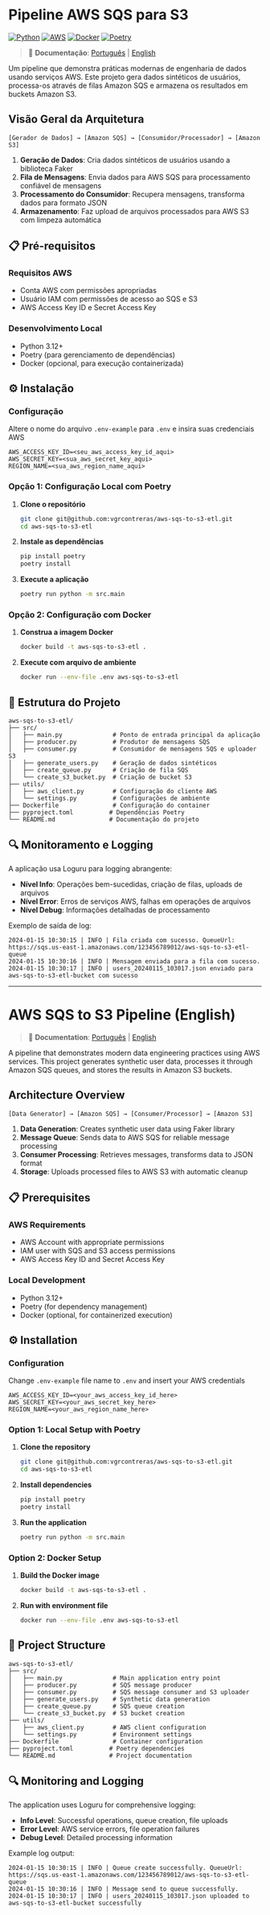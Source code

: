 # Pipeline AWS SQS para S3

[![Python](https://img.shields.io/badge/Python-3.12-blue.svg)](https://python.org)
[![AWS](https://img.shields.io/badge/AWS-SQS%20|%20S3-orange.svg)](https://aws.amazon.com)
[![Docker](https://img.shields.io/badge/Docker-Enabled-blue.svg)](https://docker.com)
[![Poetry](https://img.shields.io/badge/Poetry-Dependency%20Management-green.svg)](https://python-poetry.org)

> 📖 **Documentação**: [Português](#pipeline-aws-sqs-para-s3) | [English](#aws-sqs-to-s3-pipeline-english)

Um pipeline que demonstra práticas modernas de engenharia de dados usando serviços AWS. Este projeto gera dados sintéticos de usuários, processa-os através de filas Amazon SQS e armazena os resultados em buckets Amazon S3.

## Visão Geral da Arquitetura

```
[Gerador de Dados] → [Amazon SQS] → [Consumidor/Processador] → [Amazon S3]
```

1. **Geração de Dados**: Cria dados sintéticos de usuários usando a biblioteca Faker
2. **Fila de Mensagens**: Envia dados para AWS SQS para processamento confiável de mensagens
3. **Processamento do Consumidor**: Recupera mensagens, transforma dados para formato JSON
4. **Armazenamento**: Faz upload de arquivos processados para AWS S3 com limpeza automática

## 📋 Pré-requisitos

### Requisitos AWS
- Conta AWS com permissões apropriadas
- Usuário IAM com permissões de acesso ao SQS e S3
- AWS Access Key ID e Secret Access Key

### Desenvolvimento Local
- Python 3.12+
- Poetry (para gerenciamento de dependências)
- Docker (opcional, para execução containerizada)

## ⚙️ Instalação

### Configuração

Altere o nome do arquivo `.env-example` para `.env` e insira suas credenciais AWS

```env
AWS_ACCESS_KEY_ID=<seu_aws_access_key_id_aqui>
AWS_SECRET_KEY=<sua_aws_secret_key_aqui>
REGION_NAME=<sua_aws_region_name_aqui>
```

### Opção 1: Configuração Local com Poetry

1. **Clone o repositório**
   ```bash
   git clone git@github.com:vgrcontreras/aws-sqs-to-s3-etl.git
   cd aws-sqs-to-s3-etl
   ```

2. **Instale as dependências**
   ```bash
   pip install poetry
   poetry install
   ```

3. **Execute a aplicação**
   ```bash
   poetry run python -m src.main
   ```

### Opção 2: Configuração com Docker

1. **Construa a imagem Docker**
   ```bash
   docker build -t aws-sqs-to-s3-etl .
   ```

2. **Execute com arquivo de ambiente**
   ```bash
   docker run --env-file .env aws-sqs-to-s3-etl
   ```

## 📁 Estrutura do Projeto

```
aws-sqs-to-s3-etl/
├── src/
│   ├── main.py              # Ponto de entrada principal da aplicação
│   ├── producer.py          # Produtor de mensagens SQS
│   ├── consumer.py          # Consumidor de mensagens SQS e uploader S3
│   ├── generate_users.py    # Geração de dados sintéticos
│   ├── create_queue.py      # Criação de fila SQS
│   └── create_s3_bucket.py  # Criação de bucket S3
├── utils/
│   ├── aws_client.py        # Configuração do cliente AWS
│   └── settings.py          # Configurações de ambiente
├── Dockerfile               # Configuração do container
├── pyproject.toml          # Dependências Poetry
└── README.md               # Documentação do projeto
```

## 🔍 Monitoramento e Logging

A aplicação usa Loguru para logging abrangente:

- **Nível Info**: Operações bem-sucedidas, criação de filas, uploads de arquivos
- **Nível Error**: Erros de serviços AWS, falhas em operações de arquivos
- **Nível Debug**: Informações detalhadas de processamento

Exemplo de saída de log:
```
2024-01-15 10:30:15 | INFO | Fila criada com sucesso. QueueUrl: https://sqs.us-east-1.amazonaws.com/123456789012/aws-sqs-to-s3-etl-queue
2024-01-15 10:30:16 | INFO | Mensagem enviada para a fila com sucesso.
2024-01-15 10:30:17 | INFO | users_20240115_103017.json enviado para aws-sqs-to-s3-etl-bucket com sucesso
```

---

# AWS SQS to S3 Pipeline (English)

> 📖 **Documentation**: [Português](#pipeline-aws-sqs-para-s3) | [English](#aws-sqs-to-s3-pipeline-english)

A pipeline that demonstrates modern data engineering practices using AWS services. This project generates synthetic user data, processes it through Amazon SQS queues, and stores the results in Amazon S3 buckets.

## Architecture Overview

```
[Data Generator] → [Amazon SQS] → [Consumer/Processor] → [Amazon S3]
```

1. **Data Generation**: Creates synthetic user data using Faker library
2. **Message Queue**: Sends data to AWS SQS for reliable message processing
3. **Consumer Processing**: Retrieves messages, transforms data to JSON format
4. **Storage**: Uploads processed files to AWS S3 with automatic cleanup

## 📋 Prerequisites

### AWS Requirements
- AWS Account with appropriate permissions
- IAM user with SQS and S3 access permissions
- AWS Access Key ID and Secret Access Key

### Local Development
- Python 3.12+
- Poetry (for dependency management)
- Docker (optional, for containerized execution)

## ⚙️ Installation

### Configuration

Change `.env-example` file name to `.env` and insert your AWS credentials

```env
AWS_ACCESS_KEY_ID=<your_aws_access_key_id_here>
AWS_SECRET_KEY=<your_aws_secret_key_here>
REGION_NAME=<your_aws_region_name_here>
```

### Option 1: Local Setup with Poetry

1. **Clone the repository**
   ```bash
   git clone git@github.com:vgrcontreras/aws-sqs-to-s3-etl.git
   cd aws-sqs-to-s3-etl
   ```

2. **Install dependencies**
   ```bash
   pip install poetry
   poetry install
   ```

3. **Run the application**
   ```bash
   poetry run python -m src.main
   ```

### Option 2: Docker Setup

1. **Build the Docker image**
   ```bash
   docker build -t aws-sqs-to-s3-etl .
   ```

2. **Run with environment file**
   ```bash
   docker run --env-file .env aws-sqs-to-s3-etl
   ```

## 📁 Project Structure

```
aws-sqs-to-s3-etl/
├── src/
│   ├── main.py              # Main application entry point
│   ├── producer.py          # SQS message producer
│   ├── consumer.py          # SQS message consumer and S3 uploader
│   ├── generate_users.py    # Synthetic data generation
│   ├── create_queue.py      # SQS queue creation
│   └── create_s3_bucket.py  # S3 bucket creation
├── utils/
│   ├── aws_client.py        # AWS client configuration
│   └── settings.py          # Environment settings
├── Dockerfile               # Container configuration
├── pyproject.toml          # Poetry dependencies
└── README.md               # Project documentation
```

## 🔍 Monitoring and Logging

The application uses Loguru for comprehensive logging:

- **Info Level**: Successful operations, queue creation, file uploads
- **Error Level**: AWS service errors, file operation failures
- **Debug Level**: Detailed processing information

Example log output:
```
2024-01-15 10:30:15 | INFO | Queue create successfully. QueueUrl: https://sqs.us-east-1.amazonaws.com/123456789012/aws-sqs-to-s3-etl-queue
2024-01-15 10:30:16 | INFO | Message send to queue successfully.
2024-01-15 10:30:17 | INFO | users_20240115_103017.json uploaded to aws-sqs-to-s3-etl-bucket successfully
```

